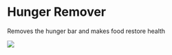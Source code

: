 # Hunger Remover

Removes the hunger bar and makes food restore health

![](https://i.imgur.com/tE97H7x.gif)
